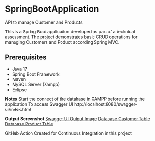 # SpringBootApplication
API to manage Customer and Products

This is a Spring Boot application developed as part of a technical assessment. The project demonstrates basic CRUD operations for managing Customers and Poduct according Spring MVC.

## Prerequisites
- Java 17
- Spring Boot Framework
- Maven
- MySQL Server (Xampp)
- Eclipse

**Notes**
Start the connect of the database in XAMPP before running the application
To access Swagger UI 
http://localhost:8080/swagger-ui/index.html

**Output Screenshot**
[Swagger UI Output Image](https://github.com/user-attachments/assets/051fa47f-35f7-43a3-9242-b07b6f7d29e0)
[Database Customer Table](https://github.com/user-attachments/assets/e05417cb-5b52-47ca-91e4-24de4c49011c)
[Database Product Table](https://github.com/user-attachments/assets/cfd43ccd-fe7c-455f-95e1-42f0bf9d2a38)

GitHub Action Created for Continuous Integration in this project
